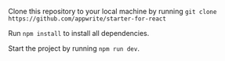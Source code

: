 Clone this repository to your local machine by running `git clone https://github.com/appwrite/starter-for-react`

Run `npm install` to install all dependencies.

Start the project by running `npm run dev`.
